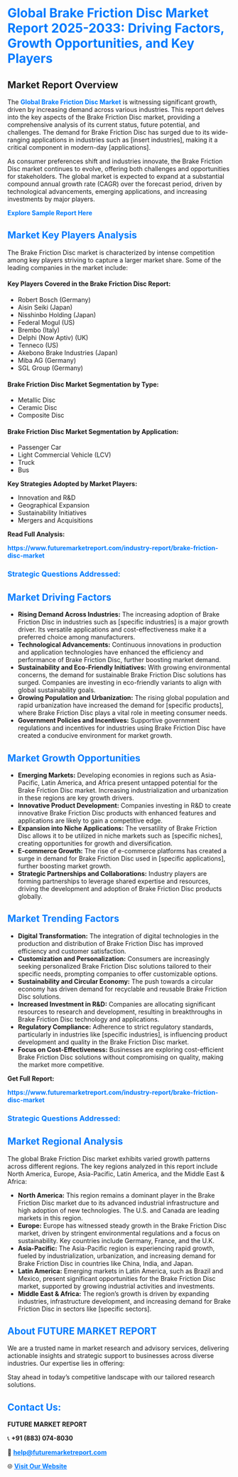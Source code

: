 <h1 style="color: #007BFF;">Global Brake Friction Disc Market Report 2025-2033: Driving Factors, Growth Opportunities, and Key Players</h1>

<section id="overview">
<h2>Market Report Overview</h2>
<p>The <a href="https://www.futuremarketreport.com/industry-report/brake-friction-disc-market" style="color: #007BFF; text-decoration: none;"><strong>Global Brake Friction Disc Market</strong></a> is witnessing significant growth, driven by increasing demand across various industries. This report delves into the key aspects of the Brake Friction Disc market, providing a comprehensive analysis of its current status, future potential, and challenges. The demand for Brake Friction Disc has surged due to its wide-ranging applications in industries such as [insert industries], making it a critical component in modern-day [applications].</p>
<p>As consumer preferences shift and industries innovate, the Brake Friction Disc market continues to evolve, offering both challenges and opportunities for stakeholders. The global market is expected to expand at a substantial compound annual growth rate (CAGR) over the forecast period, driven by technological advancements, emerging applications, and increasing investments by major players.</p>
</section>

<section id="overview">
<p><a href="https://www.futuremarketreport.com/request-sample/reportId=54078" style="color: #007BFF; text-decoration: none;"><strong>Explore Sample Report Here</strong></a></p>
</section>

<section id="key-players">
<h2 style="color: #007BFF;">Market Key Players Analysis</h2>
<p>The Brake Friction Disc market is characterized by intense competition among key players striving to capture a larger market share. Some of the leading companies in the market include:</p>
<h4>Key Players Covered in the Brake Friction Disc Report:</h4>
<ul><li>Robert Bosch (Germany)</li><li>Aisin Seiki (Japan)</li><li>Nisshinbo Holding (Japan)</li><li>Federal Mogul (US)</li><li>Brembo (Italy)</li><li>Delphi (Now Aptiv) (UK)</li><li>Tenneco (US)</li><li>Akebono Brake Industries (Japan)</li><li>Miba AG (Germany)</li><li>SGL Group (Germany)</li></ul>
<h4>Brake Friction Disc Market Segmentation by Type:</h4>
<ul><li>Metallic Disc</li><li>Ceramic Disc</li><li>Composite Disc</li></ul>

<h4>Brake Friction Disc Market Segmentation by Application:</h4>
<ul><li>Passenger Car</li><li>Light Commercial Vehicle (LCV)</li><li>Truck</li><li>Bus</li></ul>
<p><strong>Key Strategies Adopted by Market Players:</strong></p>
<ul>
<li>Innovation and R&D</li>
<li>Geographical Expansion</li>
<li>Sustainability Initiatives</li>
<li>Mergers and Acquisitions</li>
</ul>
</section>

<section>
<p><strong>Read Full Analysis: </strong></p><a href="https://www.futuremarketreport.com/industry-report/brake-friction-disc-market" style="color: #007BFF; text-decoration: none;"><strong>https://www.futuremarketreport.com/industry-report/brake-friction-disc-market</strong></a>
<h3 style="color: #007BFF;">Strategic Questions Addressed:</h3>
</section>

<section id="driving-factors">
<h2 style="color: #007BFF;">Market Driving Factors</h2>
<ul>
<li><strong>Rising Demand Across Industries:</strong> The increasing adoption of Brake Friction Disc in industries such as [specific industries] is a major growth driver. Its versatile applications and cost-effectiveness make it a preferred choice among manufacturers.</li>
<li><strong>Technological Advancements:</strong> Continuous innovations in production and application technologies have enhanced the efficiency and performance of Brake Friction Disc, further boosting market demand.</li>
<li><strong>Sustainability and Eco-Friendly Initiatives:</strong> With growing environmental concerns, the demand for sustainable Brake Friction Disc solutions has surged. Companies are investing in eco-friendly variants to align with global sustainability goals.</li>
<li><strong>Growing Population and Urbanization:</strong> The rising global population and rapid urbanization have increased the demand for [specific products], where Brake Friction Disc plays a vital role in meeting consumer needs.</li>
<li><strong>Government Policies and Incentives:</strong> Supportive government regulations and incentives for industries using Brake Friction Disc have created a conducive environment for market growth.</li>
</ul>
</section>

<section id="growth-opportunities">
<h2 style="color: #007BFF;">Market Growth Opportunities</h2>
<ul>
<li><strong>Emerging Markets:</strong> Developing economies in regions such as Asia-Pacific, Latin America, and Africa present untapped potential for the Brake Friction Disc market. Increasing industrialization and urbanization in these regions are key growth drivers.</li>
<li><strong>Innovative Product Development:</strong> Companies investing in R&D to create innovative Brake Friction Disc products with enhanced features and applications are likely to gain a competitive edge.</li>
<li><strong>Expansion into Niche Applications:</strong> The versatility of Brake Friction Disc allows it to be utilized in niche markets such as [specific niches], creating opportunities for growth and diversification.</li>
<li><strong>E-commerce Growth:</strong> The rise of e-commerce platforms has created a surge in demand for Brake Friction Disc used in [specific applications], further boosting market growth.</li>
<li><strong>Strategic Partnerships and Collaborations:</strong> Industry players are forming partnerships to leverage shared expertise and resources, driving the development and adoption of Brake Friction Disc products globally.</li>
</ul>
</section>

<section id="trending-factors">
<h2 style="color: #007BFF;">Market Trending Factors</h2>
<ul>
<li><strong>Digital Transformation:</strong> The integration of digital technologies in the production and distribution of Brake Friction Disc has improved efficiency and customer satisfaction.</li>
<li><strong>Customization and Personalization:</strong> Consumers are increasingly seeking personalized Brake Friction Disc solutions tailored to their specific needs, prompting companies to offer customizable options.</li>
<li><strong>Sustainability and Circular Economy:</strong> The push towards a circular economy has driven demand for recyclable and reusable Brake Friction Disc solutions.</li>
<li><strong>Increased Investment in R&D:</strong> Companies are allocating significant resources to research and development, resulting in breakthroughs in Brake Friction Disc technology and applications.</li>
<li><strong>Regulatory Compliance:</strong> Adherence to strict regulatory standards, particularly in industries like [specific industries], is influencing product development and quality in the Brake Friction Disc market.</li>
<li><strong>Focus on Cost-Effectiveness:</strong> Businesses are exploring cost-efficient Brake Friction Disc solutions without compromising on quality, making the market more competitive.</li>
</ul>
</section>

<section>
<p><strong>Get Full Report: </strong></p><a href="https://www.futuremarketreport.com/industry-report/brake-friction-disc-market" style="color: #007BFF; text-decoration: none;"><strong>https://www.futuremarketreport.com/industry-report/brake-friction-disc-market</strong></a>
<h3 style="color: #007BFF;">Strategic Questions Addressed:</h3>
</section>


<section id="regional-analysis">
<h2 style="color: #007BFF;">Market Regional Analysis</h2>
<p>The global Brake Friction Disc market exhibits varied growth patterns across different regions. The key regions analyzed in this report include North America, Europe, Asia-Pacific, Latin America, and the Middle East & Africa:</p>
<ul>
<li><strong>North America:</strong> This region remains a dominant player in the Brake Friction Disc market due to its advanced industrial infrastructure and high adoption of new technologies. The U.S. and Canada are leading markets in this region.</li>
<li><strong>Europe:</strong> Europe has witnessed steady growth in the Brake Friction Disc market, driven by stringent environmental regulations and a focus on sustainability. Key countries include Germany, France, and the U.K.</li>
<li><strong>Asia-Pacific:</strong> The Asia-Pacific region is experiencing rapid growth, fueled by industrialization, urbanization, and increasing demand for Brake Friction Disc in countries like China, India, and Japan.</li>
<li><strong>Latin America:</strong> Emerging markets in Latin America, such as Brazil and Mexico, present significant opportunities for the Brake Friction Disc market, supported by growing industrial activities and investments.</li>
<li><strong>Middle East & Africa:</strong> The region’s growth is driven by expanding industries, infrastructure development, and increasing demand for Brake Friction Disc in sectors like [specific sectors].</li>
</ul>
</section>

<footer>
<h2 style="color: #007BFF;">About FUTURE MARKET REPORT</h2>
<p>We are a trusted name in market research and advisory services, delivering actionable insights and strategic support to businesses across diverse industries. Our expertise lies in offering:</p>

<p>Stay ahead in today’s competitive landscape with our tailored research solutions.</p>

<h2 style="color: #007BFF;">Contact Us:</h2>
<p><strong>FUTURE MARKET REPORT</strong></p>
<p>📞 <strong>+91 (883) 074-8030</strong></p>
<p>📧 <strong><a href="mailto:help@futuremarketreport.com" style="color: #007BFF;">help@futuremarketreport.com</a></strong></p>
<p>🌐 <strong><a href="https://www.futuremarketreport.com/" style="color: #007BFF;">Visit Our Website</a></strong></p>
</footer>
